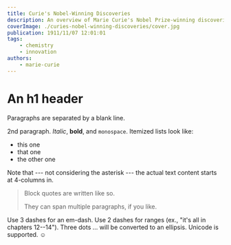 ```yaml
---
title: Curie's Nobel-Winning Discoveries
description: An overview of Marie Curie's Nobel Prize-winning discoveries in science.
coverImage: ./curies-nobel-winning-discoveries/cover.jpg
publication: 1911/11/07 12:01:01
tags: 
    - chemistry
    - innovation
authors: 
    - marie-curie
---
```



# An h1 header

Paragraphs are separated by a blank line.

2nd paragraph. *Italic*, **bold**, and `monospace`. Itemized lists
look like:

  * this one
  * that one
  * the other one

Note that --- not considering the asterisk --- the actual text
content starts at 4-columns in.

> Block quotes are
> written like so.
>
> They can span multiple paragraphs,
> if you like.

Use 3 dashes for an em-dash. Use 2 dashes for ranges (ex., "it's all
in chapters 12--14"). Three dots ... will be converted to an ellipsis.
Unicode is supported. ☺

